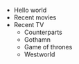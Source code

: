 - Hello world
- Recent movies
- Recent TV
  - Counterparts
  - Gothamn
  - Game of thrones
  - Westworld
